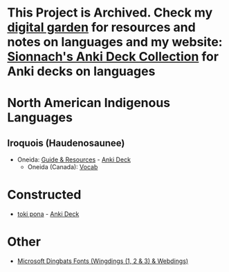 # This Project is Archived. Check my [digital garden](https://sionnach.xyz) for resources and notes on languages and my website: [Sionnach's Anki Deck Collection](placeholder) for Anki decks on languages

# North American Indigenous Languages
## Iroquois (Haudenosaunee)
- Oneida: [Guide & Resources](resources-and-guides/north-american-indigenous/iroquois/oneida.md) - [Anki Deck](https://github.com/cutthroat78/Language-Learning-Resources/releases/download/Oneida-Anki-Deck/oneida.apkg)
  - Oneida (Canada): [Vocab](vocab/north-american-indigenous/iroquois/oneida-canada/README.md)

# Constructed
- [toki pona](Languages/Constructed/toki-pona.md) - [Anki Deck](https://github.com/cutthroat78/Language-Learning-Resources/releases/download/toki-pona-Anki-Deck/toki-pona.apkg)

<!--
- [Esperanto](Languages/Constructed/esperanto.md)
- [Wenja](Languages/Constructed/wenja.md)

## Iroquois
- [Cherokee](resources-and-guides/north-american-indigenous/iroquois/cherokee.md)

## Yuki-Wappo
- [Yuki]()
- [Wappo]()
<!--
# European
## Ireland
- [Shelta (Cant, Gammon)]()
# Sign Languages
- [Japanese Sign Language (JSL)]()
-->
# Other

- [Microsoft Dingbats Fonts (Wingdings (1, 2 & 3) & Webdings)](resources-and-guides/other/wingdings/wingdings.md) <!-- 1. Finish Page 2. Anki Deck-->

<!--
- [Morse Code]()
- [NATO Phonetic Alphabet]()
- [Standard Galactic/Minecraft Enchantment Table Alphabet]()
- [Pig Latin]()
- [Ogham]()

## Ciphers

- [A1Z26]()
-->
